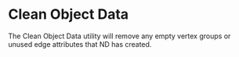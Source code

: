 # Clean Object Data

The Clean Object Data utility will remove any empty vertex groups or unused edge attributes that ND has created.